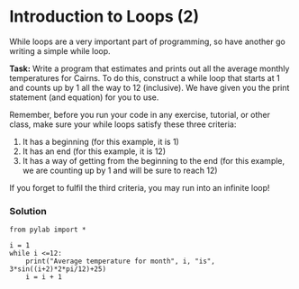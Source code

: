 # Introduction to Loops (2)

While loops are a very important part of programming, so have another go writing a simple while loop.

**Task:** Write a program that estimates and prints out all the average monthly temperatures for Cairns. To do this, construct a while loop that starts at 1 and counts up by 1 all the way to 12 (inclusive). We have given you the print statement (and equation) for you to use. 

Remember, before you run your code in any exercise, tutorial, or other class, make sure your while loops satisfy these three criteria:
1. It has a beginning (for this example, it is 1)
2. It has an end (for this example, it is 12)
3. It has a way of getting from the beginning to the end (for this example, we are counting up by 1 and will be sure to reach 12)

If you forget to fulfil the third criteria, you may run into an infinite loop!

### Solution


```
from pylab import *

i = 1
while i <=12:
    print("Average temperature for month", i, "is", 3*sin((i+2)*2*pi/12)+25)
    i = i + 1
    
```

